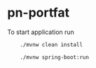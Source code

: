 # pn-portfat

To start application run

```bash
    ./mvnw clean install
```

```bash
    ./mvnw spring-boot:run
```